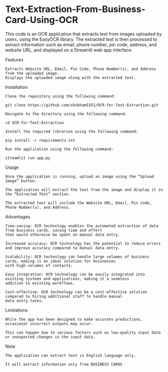 # Text-Extraction-From-Business-Card-Using-OCR
This code is an OCR application that extracts text from images uploaded by users, using the EasyOCR library. 
The extracted text is then processed to extract information such as email, phone number, pin code, address, 
and website URL, and displayed on a Streamlit web app interface.

Features

    Extracts Website URL, Email, Pin Code, Phone Number(s), and Address from the uploaded image.
    Displays the uploaded image along with the extracted text.
    
Installation

    Clone the repository using the following command:

    git clone https://github.com/shubham5351/OCR-for-Text-Extraction.git

    Navigate to the directory using the following command:

    cd OCR-for-Text-Extraction

    Install the required libraries using the following command:

    pip install -r requirements.txt

    Run the application using the following command:

    streamlit run app.py

Usage

    Once the application is running, upload an image using the “Upload Image” button.
    
    The application will extract the text from the image and display it in the “Extracted Text” section.
    
    The extracted text will include the Website URL, Email, Pin Code, Phone Number(s), and Address.
    
Advantages

    Time-saving: OCR technology enables the automated extraction of data from business cards, saving time and effort 
    that would otherwise be spent on manual data entry.

    Increased accuracy: OCR technology has the potential to reduce errors and improve accuracy compared to manual data entry.

    Scalability: OCR technology can handle large volumes of business cards, making it an ideal solution for businesses 
    with high volumes of contacts.

    Easy integration: OCR technology can be easily integrated into existing systems and applications, making it a seamless 
    addition to existing workflows.

    Cost-effective: OCR technology can be a cost-effective solution compared to hiring additional staff to handle manual 
    data entry tasks.
    
Limitations

    While the app has been designed to make accurate predictions, occasional incorrect outputs may occur.
    
    This can happen due to various factors such as low-quality input data or unexpected changes in the input data.
    
Note

    The application can extract text in English language only.
    
    It will extract information only from BUSINESS CARDS 
